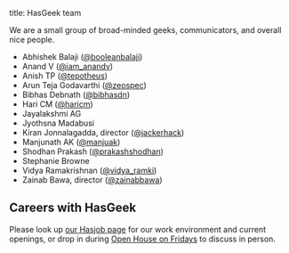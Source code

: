 title: HasGeek team

We are a small group of broad-minded geeks, communicators, and overall nice people.

* Abhishek Balaji ([@booleanbalaji](https://twitter.com/booleanbalaji))
* Anand V ([@iam_anandv](https://twitter.com/iam_anandv))
* Anish TP ([@tepotheus](https://twitter.com/tepotheus))
* Arun Teja Godavarthi ([@zeospec](https://twitter.com/zeospec))
* Bibhas Debnath ([@bibhasdn](https://twitter.com/bibhasdn))
* Hari CM ([@haricm](http://twitter.com/haricm))
* Jayalakshmi AG
* Jyothsna Madabusi
* Kiran Jonnalagadda, director ([@jackerhack](https://twitter.com/jackerhack))
* Manjunath AK ([@manjuak](https://twitter.com/manjuak))
* Shodhan Prakash ([@prakashshodhan](https://twitter.com/prakashshodhan))
* Stephanie Browne
* Vidya Ramakrishnan ([@vidya_ramki](https://twitter.com/vidya_ramki))
* Zainab Bawa, director ([@zainabbawa](https://twitter.com/zainabbawa))

## Careers with HasGeek
Please look up [our Hasjob page](https://hasjob.co/hasgeek.com) for our work environment and current openings, or drop in during [Open House on Fridays](contact) to discuss in person.
